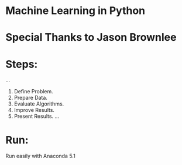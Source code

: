 # Machine Learning in Python

# Special Thanks to Jason Brownlee

# Steps:

...
1. Define Problem.
2. Prepare Data.
3. Evaluate Algorithms.
4. Improve Results.
5. Present Results.
...

# Run:

Run easily with Anaconda 5.1